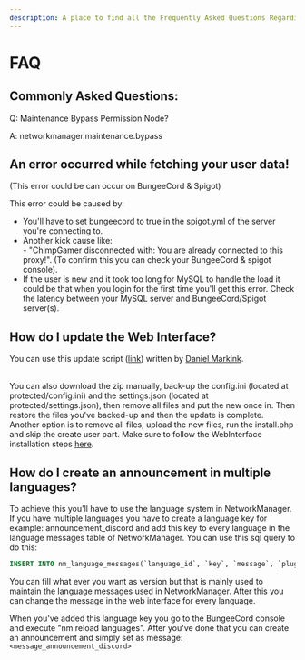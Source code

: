 ```yaml
---
description: A place to find all the Frequently Asked Questions Regarding NetworkManager.
---
```


# FAQ

## Commonly Asked Questions:

Q: Maintenance Bypass Permission Node?

A: networkmanager.maintenance.bypass

## An error occurred while fetching your user data!

(This error could be can occur on BungeeCord & Spigot)

This error could be caused by:

* You'll have to set bungeecord to true in the spigot.yml of the server you're connecting to.
* Another kick cause like:\
  \- "ChimpGamer disconnected with: You are already connected to this proxy!". (To confirm this you can check your BungeeCord & spigot console).
* If the user is new and it took too long for MySQL to handle the load it could be that when you login for the first time you'll get this error. Check the latency between your MySQL server and BungeeCord/Spigot server(s).

## How do I update the Web Interface?

You can use this update script ([link](https://github.com/ChimpGamer/NetworkManager/blob/master/Webbie/InstallScripts/nmpanel\_update.sh)) written by [Daniel Markink](https://github.com/DanielMarkink).

\
You can also download the zip manually, back-up the config.ini (located at protected/config.ini) and the settings.json (located at protected/settings.json), then remove all files and put the new once in. Then restore the files you've backed-up and then the update is complete.\
Another option is to remove all files, upload the new files, run the install.php and skip the create user part. Make sure to follow the WebInterface installation steps [here](https://networkmanager.gitbook.io/wiki/installation/networkmanager-webinterface).

## How do I create an announcement in multiple languages?

To achieve this you'll have to use the language system in NetworkManager. If you have multiple languages you have to create a language key for example: announcement\_discord and add this key to every language in the language messages table of NetworkManager. You can use this sql query to do this:

```sql
INSERT INTO nm_language_messages(`language_id`, `key`, `message`, `plugin`, `version`) SELECT `id`, 'announcement_discord', 'Please join our discord https://discord.gg/12345', 'NetworkManager', '1.0.0' FROM nm_languages;
```

You can fill what ever you want as version but that is mainly used to maintain the language messages used in NetworkManager. After this you can change the message in the web interface for every language.

When you've added this language key you go to the BungeeCord console and execute "nm reload languages". After you've done that you can create an announcement and simply set as message: `<message_announcement_discord>`
